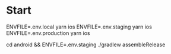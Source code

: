# Start

ENVFILE=.env.local yarn ios
ENVFILE=.env.staging yarn ios
ENVFILE=.env.production yarn ios

cd android && ENVFILE=.env.staging ./gradlew assembleRelease

